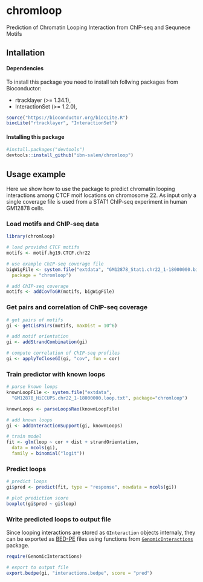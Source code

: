 # chromloop
Prediction of Chromatin Looping Interaction from ChIP-seq and Sequnece Motifs

## Intallation

#### Dependencies
To install this package you need to install teh follwing packages from Bioconductor:

- rtracklayer (>= 1.34.1),
- InteractionSet (>= 1.2.0),

```R
source("https://bioconductor.org/biocLite.R")
biocLite("rtracklayer", "InteractionSet")
```

#### Installing this package

```R
#install.packages("devtools")
devtools::install_github("ibn-salem/chromloop")
```

## Usage example
Here we show how to use the package to predict chromatin looping interactions 
among CTCF moif locations on chromosome 22. 
As input only a single coverage file is used from a STAT1 ChIP-seq experiment 
in human GM12878 cells. 

### Load motifs and ChIP-seq data
```R
library(chromloop)

# load provided CTCF motifs
motifs <- motif.hg19.CTCF.chr22

# use example ChIP-seq coverage file
bigWigFile <- system.file("extdata", "GM12878_Stat1.chr22_1-18000000.bigWig", 
  package = "chromloop")

# add ChIP-seq coverage
motifs <- addCovToGR(motifs, bigWigFile)

```

### Get pairs and correlation of ChIP-seq coverage
```R
# get pairs of motifs
gi <- getCisPairs(motifs, maxDist = 10^6)

# add motif orientation
gi <- addStrandCombination(gi)

# compute correlation of ChIP-seq profiles
gi <- applyToCloseGI(gi, "cov", fun = cor)
```

### Train predictor with known loops
```R
# parse known loops
knownLoopFile <- system.file("extdata", 
  "GM12878_HiCCUPS.chr22_1-18000000.loop.txt", package="chromloop")

knownLoops <- parseLoopsRao(knownLoopFile)

# add known loops
gi <- addInteractionSupport(gi, knownLoops)

# train model 
fit <- glm(loop ~ cor + dist + strandOrientation, 
  data = mcols(gi), 
  family = binomial("logit"))
```

### Predict loops
```R
# predict loops
gi$pred <- predict(fit, type = "response", newdata = mcols(gi)) 

# plot prediction score 
boxplot(gi$pred ~ gi$loop)

```

### Write predicted loops to output file
Since looping interactions are stored as `GInteraction` objects internaly, they 
can be exported as 
[BED-PE](http://bedtools.readthedocs.io/en/latest/content/general-usage.html#bedpe-format) 
files using functions from 
[`GenomicInteractions`](https://bioconductor.org/packages/release/bioc/html/GenomicInteractions.html) 
package.

```R
require(GenomicInteractions)

# export to output file
export.bedpe(gi, "interactions.bedpe", score = "pred")

```

